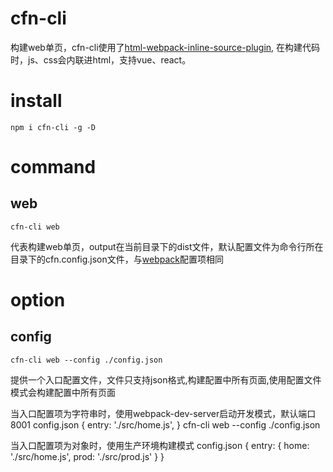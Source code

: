 # cfn-cli
构建web单页，cfn-cli使用了[html-webpack-inline-source-plugin](https://www.npmjs.com/package/html-webpack-inline-source-plugin),
在构建代码时，js、css会内联进html，支持vue、react。

# install
    npm i cfn-cli -g -D
  
# command
## web
    cfn-cli web
代表构建web单页，output在当前目录下的dist文件，默认配置文件为命令行所在目录下的cfn.config.json文件，与[webpack](http://webpack.github.io/)配置项相同

# option
## config
    cfn-cli web --config ./config.json
提供一个入口配置文件，文件只支持json格式,构建配置中所有页面,使用配置文件模式会构建配置中所有页面

当入口配置项为字符串时，使用webpack-dev-server启动开发模式，默认端口8001
    config.json
    {
      entry: './src/home.js',
    }
    cfn-cli web --config ./config.json

当入口配置项为对象时，使用生产环境构建模式
    config.json
    {
        entry: {
            home: './src/home.js',
            prod: './src/prod.js'
        }
    }


